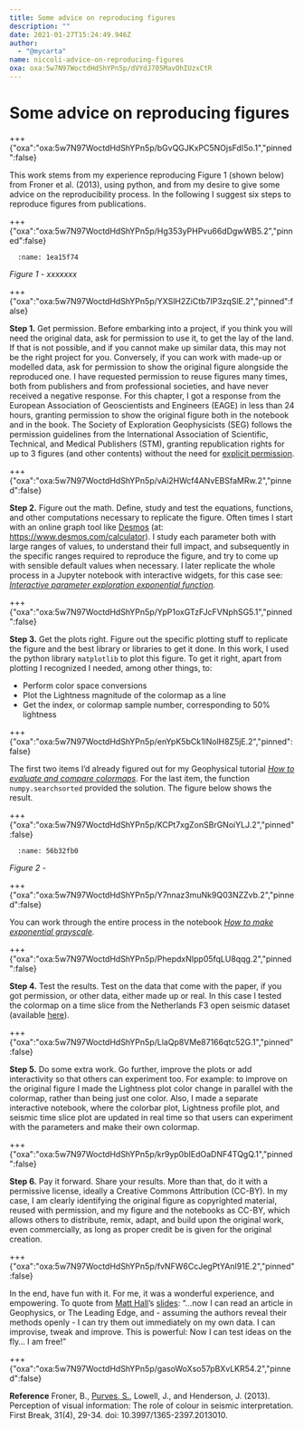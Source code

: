 ```yaml
---
title: Some advice on reproducing figures
description: ""
date: 2021-01-27T15:24:49.946Z
author:
  - "@mycarta"
name: niccoli-advice-on-reproducing-figures
oxa: oxa:5w7N97WoctdHdShYPn5p/dVYdJ705MavOhIUzxCtR
---
```


# Some advice on reproducing figures

+++ {"oxa":"oxa:5w7N97WoctdHdShYPn5p/bGvQGJKxPC5NOjsFdI5o.1","pinned":false}

This work stems from my experience reproducing Figure 1 (shown below) from Froner et al. (2013), using python, and from my desire to give some advice on the reproducibility process. In the following I suggest six steps to reproduce figures from publications.

+++ {"oxa":"oxa:5w7N97WoctdHdShYPn5p/Hg353yPHPvu66dDgwWB5.2","pinned":false}

```{figure} images/5w7N97WoctdHdShYPn5p-QEBDpH5RttEaZf20JTWR-v1.png
  :name: 1ea15f74
```

*Figure 1 - xxxxxxx*

+++ {"oxa":"oxa:5w7N97WoctdHdShYPn5p/YXSlH2ZiCtb7IP3zqSlE.2","pinned":false}

**Step 1.** Get permission. Before embarking into a project, if you think you will need the original data, ask for permission to use it, to get the lay of the land. If that is not possible, and if you cannot make up similar data, this may not be the right project for you. Conversely, if you can work with made-up or modelled data, ask for permission to show the original figure alongside the reproduced one. I have requested permission to reuse figures many times, both from publishers and from professional societies, and have never received a negative response. For this chapter, I got a response from the European Association of Geoscientists and Engineers (EAGE) in less than 24 hours, granting permission to show the original figure both in the notebook and in the book. The Society of Exploration Geophysicists (SEG) follows the permission guidelines from the International Association of Scientific, Technical, and Medical Publishers (STM), granting republication rights for up to 3 figures (and other contents) without the need for [explicit permission](https://seg.org/Publications/Policies-and-Permissions/Permissions).

+++ {"oxa":"oxa:5w7N97WoctdHdShYPn5p/vAi2HWcf4ANvEBSfaMRw.2","pinned":false}

**Step 2.** Figure out the math. Define, study and test the equations, functions, and other computations necessary to replicate the figure. Often times I start with an online graph tool like [Desmos](https://www.desmos.com/calculator) (at: https://www.desmos.com/calculator). I study each parameter both with large ranges of values, to understand their full impact, and subsequently in the specific ranges required to reproduce the figure, and try to come up with sensible default values when necessary. I later replicate the whole process in a Jupyter notebook with interactive widgets, for this case see: [*Interactive parameter exploration exponential function*](https://curvenote.com/@swung/52-things-geocomputing/interactive-parameter-exploration-exponential-func "https://curvenote.com/@swung/52-things-geocomputing/interactive-parameter-exploration-exponential-func")*.*

+++ {"oxa":"oxa:5w7N97WoctdHdShYPn5p/YpP1oxGTzFJcFVNphSG5.1","pinned":false}

**Step 3.** Get the plots right. Figure out the specific plotting stuff to replicate the figure and the best library or libraries to get it done. In this work, I used the python library `matplotlib` to plot this figure. To get it right, apart from plotting I recognized I needed, among other things, to:

* Perform color space conversions
* Plot the Lightness magnitude of the colormap as a line
* Get the index, or colormap sample number, corresponding to 50% lightness

+++ {"oxa":"oxa:5w7N97WoctdHdShYPn5p/enYpK5bCk1lNolH8Z5jE.2","pinned":false}

The first two items I’d already figured out for my Geophysical tutorial [*How to evaluate and compare colormaps*](https://curvenote.com/@swung/52-things-geocomputing/how-to-evaluate-and-compare-colormaps-ipynb). For the last item, the function `numpy.searchsorted` provided the solution. The figure below shows the result.

+++ {"oxa":"oxa:5w7N97WoctdHdShYPn5p/KCPt7xgZonSBrGNoiYLJ.2","pinned":false}

```{figure} images/5w7N97WoctdHdShYPn5p-HpBdU38akmMLElbiIbiW-v1.png
  :name: 56b32fb0
```

*Figure 2 -*

+++ {"oxa":"oxa:5w7N97WoctdHdShYPn5p/Y7nnaz3muNk9Q03NZZvb.2","pinned":false}

You can work through the entire process in the notebook [*How to make exponential grayscale*](https://curvenote.com/@swung/52-things-geocomputing/how-to-make-exponetial-grayscale-ipynb "https://curvenote.com/@swung/52-things-geocomputing/how-to-make-exponetial-grayscale-ipynb")*.*

+++ {"oxa":"oxa:5w7N97WoctdHdShYPn5p/PhepdxNIpp05fqLU8qqg.2","pinned":false}

**Step 4.** Test the results. Test on the data that come with the paper, if you got permission, or other data, either made up or real. In this case I tested the colormap on a time slice from the Netherlands F3 open seismic dataset (available [here](https://terranubis.com/datainfo/Netherlands-Offshore-F3-Block-Complete)).

+++ {"oxa":"oxa:5w7N97WoctdHdShYPn5p/LlaQp8VMe87166qtc52G.1","pinned":false}

**Step 5.** Do some extra work. Go further, improve the plots or add interactivity so that others can experiment too. For example: to improve on the original figure I made the Lightness plot color change in parallel with the colormap, rather than being just one color. Also, I made a separate interactive notebook, where the colorbar plot, Lightness profile plot, and seismic time slice plot are updated in real time so that users can experiment with the parameters and make their own colormap.

+++ {"oxa":"oxa:5w7N97WoctdHdShYPn5p/kr9yp0bIEdOaDNF4TQgQ.1","pinned":false}

**Step 6.** Pay it forward. Share your results. More than that, do it with a permissive license, ideally a Creative Commons Attribution (CC-BY). In my case, I am clearly identifying the original figure as copyrighted material, reused with permission, and my figure and the notebooks as CC-BY, which allows others to distribute, remix, adapt, and build upon the original work, even commercially, as long as proper credit be is given for the original creation.

+++ {"oxa":"oxa:5w7N97WoctdHdShYPn5p/fvNFW6CcJegPtYAnI91E.2","pinned":false}

In the end, have fun with it. For me, it was a wonderful experience, and empowering. To quote from [Matt Hall](https://curvenote.com@kwinkunks)’s [slides](https://agilescientific.com/blog/2011/3/25/geo-floss.html): “...now I can read an article in Geophysics, or The Leading Edge, and - assuming the authors reveal their methods openly - I can try them out immediately on my own data. I can improvise, tweak and improve. This is powerful: Now I can test ideas on the fly… I am free!”

+++ {"oxa":"oxa:5w7N97WoctdHdShYPn5p/gasoWoXso57pBXvLKR54.2","pinned":false}

**Reference** Froner, B., [Purves, S.](https://curvenote.com/@stevejpurves), Lowell, J., and Henderson, J. (2013). Perception of visual information: The role of colour in seismic interpretation. First Break, 31(4), 29-34. doi: 10.3997/1365-2397.2013010.

